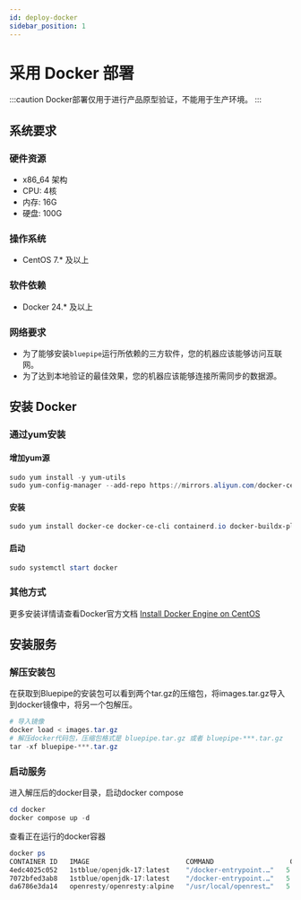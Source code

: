 ```yaml
---
id: deploy-docker
sidebar_position: 1
---
```


# 采用 Docker 部署

:::caution
Docker部署仅用于进行产品原型验证，不能用于生产环境。
:::

## 系统要求

### 硬件资源

* x86_64 架构
* CPU: 4核
* 内存: 16G
* 硬盘: 100G

### 操作系统

* CentOS 7.* 及以上

### 软件依赖

* Docker 24.* 及以上

### 网络要求

* 为了能够安装`bluepipe`运行所依赖的三方软件，您的机器应该能够访问互联网。
* 为了达到本地验证的最佳效果，您的机器应该能够连接所需同步的数据源。

## 安装 Docker

### 通过yum安装

#### 增加yum源

```powershell
sudo yum install -y yum-utils
sudo yum-config-manager --add-repo https://mirrors.aliyun.com/docker-ce/linux/centos/docker-ce.repo
```

#### 安装

```powershell
sudo yum install docker-ce docker-ce-cli containerd.io docker-buildx-plugin docker-compose-plugin
```

#### 启动

```powershell
sudo systemctl start docker
```

### 其他方式

更多安装详情请查看Docker官方文档
[Install Docker Engine on CentOS](https://docs.docker.com/engine/install/centos/)

## 安装服务

### 解压安装包

在获取到Bluepipe的安装包可以看到两个tar.gz的压缩包，将images.tar.gz导入到docker镜像中，将另一个包解压。

```powershell
# 导入镜像
docker load < images.tar.gz
# 解压docker代码包，压缩包格式是 bluepipe.tar.gz 或者 bluepipe-***.tar.gz
tar -xf bluepipe-***.tar.gz
```

### 启动服务

进入解压后的docker目录，启动docker compose

```powershell
cd docker
docker compose up -d
```

查看正在运行的docker容器

```powershell
docker ps
CONTAINER ID   IMAGE                        COMMAND                   CREATED         STATUS         PORTS                                              NAMES
4edc4025c052   1stblue/openjdk-17:latest    "/docker-entrypoint.…"   5 seconds ago   Up 3 seconds                                                      bluepipe-worker-1
7072bfed3ab8   1stblue/openjdk-17:latest    "/docker-entrypoint.…"   5 seconds ago   Up 3 seconds                                                      bluepipe-openapi-1
da6786e3da14   openresty/openresty:alpine   "/usr/local/openrest…"   5 seconds ago   Up 4 seconds   0.0.0.0:443->443/tcp                               bluepipe-resty-1
```